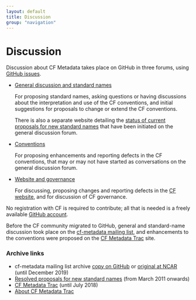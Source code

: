 ```yaml
---
layout: default
title: Discussion
group: "navigation"
---
```


# Discussion
 
Discussion about CF Metadata takes place on GitHub in three forums,
using [GitHub issues][github_issues].

*   [General discussion and standard names][github_discuss]

    For proposing standard names, asking questions or having discussions about the
    interpretation and use of the CF conventions, and initial
    suggestions for proposals to change or extend the CF conventions.

    There is also a separate website detailing the [status of current
    proposals for new standard names][current] that have been
    initiated on the general discussion forum.
  
*   [Conventions][github_conventions]

    For proposing enhancements and reporting defects in the CF
    conventions, that may or may not have started as conversations on
    the general discussion forum.

*   [Website and governance][github_website]

    For discussing, proposing changes and reporting defects in the [CF
    website][website], and for discussion of CF governance.

No registration with CF is required to contribute; all that is needed
is a freely available [GitHub account][github].

Before the CF community migrated to GitHub,
general and standard-name discussion took place on the
[cf-metadata mailing list][archives], and enhancements
to the conventions were proposed
on the [CF Metadata Trac](Data/trac.html) site.


### Archive links

* cf-metadata mailing list archive [copy on GitHub][archives] or [original at NCAR][NCAR_archives] (until December 2019)
* [Resolved proposals for new standard names][proposals] (from March 2011 onwards)
* [CF Metadata Trac](Data/trac.html) (until July 2018)
* [About CF Metadata Trac][about]

[github_discuss]: https://github.com/cf-convention/discuss/issues
[github_conventions]: https://github.com/cf-convention/cf-conventions/issues
[github_website]: https://github.com/cf-convention/cf-convention.github.io/issues
[github]: https://github.com
[website]: https://cfconventions.org
[trac]: Data/trac.html
[about]: about-trac.html
[mail]: http://mailman.cgd.ucar.edu/mailman/listinfo/cf-metadata
[archives]: https://cfconventions.org/mailing-list-archive/Data/
[NCAR_archives]: https://mailman.cgd.ucar.edu/pipermail/cf-metadata/
[current]: http://cfeditor.ceda.ac.uk/proposals/1?status=active&namefilter=&proposerfilter=&descfilter=&filter+and+display=filter
[proposals]: http://cfeditor.ceda.ac.uk/proposals/1?status=inactive&namefilter=&proposerfilter=&descfilter=&filter+and+display=filter
[github_issues]: https://guides.github.com/features/issues
